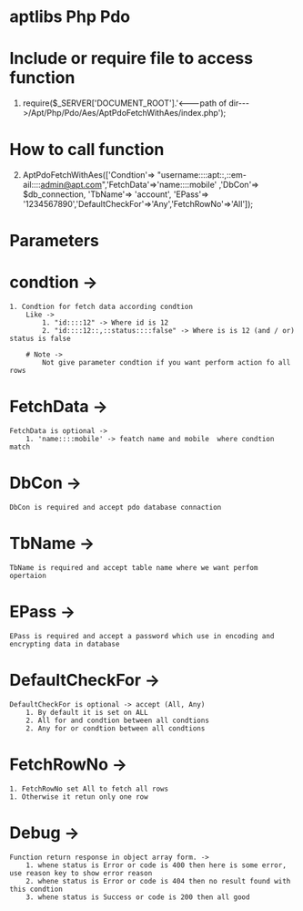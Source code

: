 # aptlibs Php Pdo

# Include or require file to access function
1. require($_SERVER['DOCUMENT_ROOT'].'<---path of dir--->/Apt/Php/Pdo/Aes/AptPdoFetchWithAes/index.php');

# How to call function
2. AptPdoFetchWithAes(['Condtion'=> "username::::apt::,::em-ail::::admin@apt.com",'FetchData'=>'name::::mobile' ,'DbCon'=> $db_connection, 'TbName'=> 'account', 'EPass'=> '1234567890','DefaultCheckFor'=>'Any','FetchRowNo'=>'All']);

# Parameters

# condtion ->
    1. Condtion for fetch data according condtion
        Like ->
            1. "id::::12" -> Where id is 12
            2. "id::::12::,::status::::false" -> Where is is 12 (and / or) status is false
        
        # Note ->
            Not give parameter condtion if you want perform action fo all rows

# FetchData ->
    FetchData is optional ->
        1. 'name::::mobile' -> featch name and mobile  where condtion match

# DbCon ->
    DbCon is required and accept pdo database connaction

# TbName ->
    TbName is required and accept table name where we want perfom opertaion

# EPass ->
    EPass is required and accept a password which use in encoding and encrypting data in database

# DefaultCheckFor ->
    DefaultCheckFor is optional -> accept (All, Any)
        1. By default it is set on ALL
        2. All for and condtion between all condtions
        2. Any for or condtion between all condtions

# FetchRowNo ->
    1. FetchRowNo set All to fetch all rows
    1. Otherwise it retun only one row

# Debug ->
    Function return response in object array form. ->
        1. whene status is Error or code is 400 then here is some error, use reason key to show error reason
        2. whene status is Error or code is 404 then no result found with this condtion
        3. whene status is Success or code is 200 then all good
